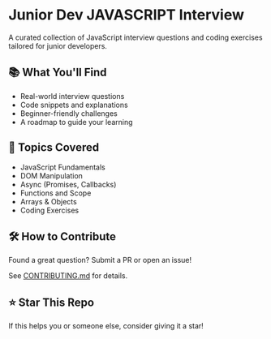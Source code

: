 # Junior Dev JAVASCRIPT Interview

A curated collection of JavaScript interview questions and coding exercises tailored for junior developers.

## 📚 What You'll Find

- Real-world interview questions
- Code snippets and explanations
- Beginner-friendly challenges
- A roadmap to guide your learning

## 🧠 Topics Covered

- JavaScript Fundamentals
- DOM Manipulation
- Async (Promises, Callbacks)
- Functions and Scope
- Arrays & Objects
- Coding Exercises

## 🛠️ How to Contribute

Found a great question? Submit a PR or open an issue!

See [CONTRIBUTING.md](./CONTRIBUTING.md) for details.

## ⭐ Star This Repo

If this helps you or someone else, consider giving it a star!
